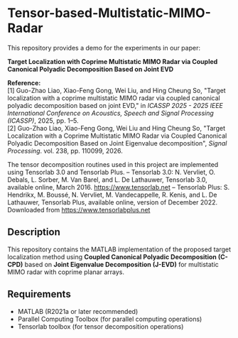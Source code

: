 # Tensor-based-Multistatic-MIMO-Radar  

This repository provides a demo for the experiments in our paper:  

**Target Localization with Coprime Multistatic MIMO Radar via Coupled Canonical Polyadic Decomposition Based on Joint EVD**  

**Reference:**  
[1] Guo-Zhao Liao, Xiao-Feng Gong, Wei Liu, and Hing Cheung So, "Target localization with a coprime multistatic MIMO radar via coupled canonical polyadic decomposition based on joint EVD," in *ICASSP 2025 - 2025 IEEE International Conference on Acoustics, Speech and Signal Processing (ICASSP)*, 2025, pp. 1–5.  
[2] Guo-Zhao Liao, Xiao-Feng Gong, Wei Liu and Hing Cheung So, "Target Localization with a Coprime Multistatic MIMO Radar via Coupled Canonical Polyadic Decomposition Based on Joint Eigenvalue decomposition", *Signal Processing*. vol. 238, pp. 110099, 2026.

The tensor decomposition routines used in this project are implemented using Tensorlab 3.0 and Tensorlab Plus.
– Tensorlab 3.0: N. Vervliet, O. Debals, L. Sorber, M. Van Barel, and L. De Lathauwer, Tensorlab 3.0, available online, March 2016. https://www.tensorlab.net
– Tensorlab Plus: S. Hendrikx, M. Boussé, N. Vervliet, M. Vandecappelle, R. Kenis, and L. De Lathauwer, Tensorlab Plus, available online, version of December 2022. Downloaded from https://www.tensorlabplus.net

## Description  
This repository contains the MATLAB implementation of the proposed target localization method using **Coupled Canonical Polyadic Decomposition (C-CPD)** based on **Joint Eigenvalue Decomposition (J-EVD)** for multistatic MIMO radar with coprime planar arrays.  

## Requirements  
- MATLAB (R2021a or later recommended)
- Parallel Computing Toolbox (for parallel computing operations)  
- Tensorlab toolbox (for tensor decomposition operations)  
